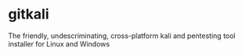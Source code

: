 # gitkali
The friendly, undescriminating, cross-platform kali and pentesting tool installer for Linux and Windows
